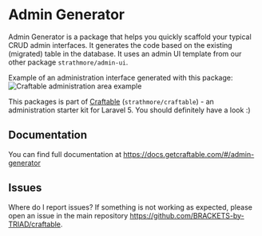 # Admin Generator

Admin Generator is a package that helps you quickly scaffold your typical CRUD admin interfaces. It generates the code based on the existing (migrated) table in the database. It uses an admin UI template from our other package `strathmore/admin-ui`.

Example of an administration interface generated with this package:
![Craftable administration area example](https://docs.getcraftable.com/assets/posts-crud.png "Craftable administration area example")

This packages is part of [Craftable](https://github.com/BRACKETS-by-TRIAD/craftable) (`strathmore/craftable`) - an administration starter kit for Laravel 5. You should definitely have a look :)


## Documentation
You can find full documentation at https://docs.getcraftable.com/#/admin-generator

## Issues
Where do I report issues?
If something is not working as expected, please open an issue in the main repository https://github.com/BRACKETS-by-TRIAD/craftable.
